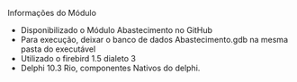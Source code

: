 Informações do Módulo

- Disponibilizado o Módulo Abastecimento no GitHub
- Para execução, deixar o banco de dados Abastecimento.gdb na mesma pasta do executável
- Utilizado o firebird 1.5 dialeto 3
- Delphi 10.3 Rio, componentes Nativos do delphi.
